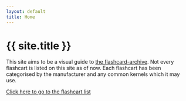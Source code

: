 ```yaml
---
layout: default
title: Home
---
```


# {{ site.title }}

This site aims to be a visual guide to [the flashcard-archive](https://archive.flashcarts.net). Not every flashcart is listed on this site as of now. Each flashcart has been categorised by the manufacturer and any common kernels which it may use.

[Click here to go to the flashcart list](/card/)
